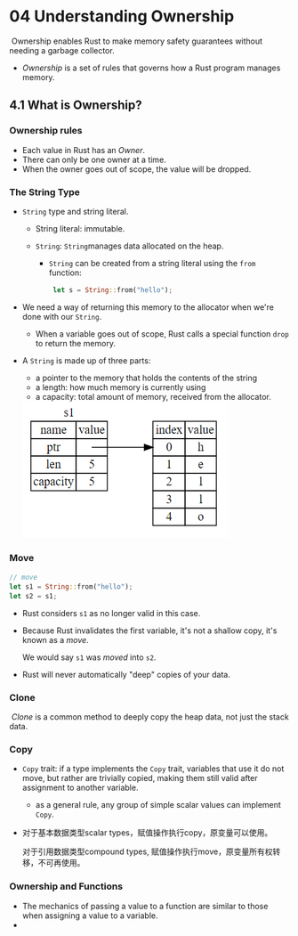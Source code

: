 # 04 Understanding Ownership

​	Ownership enables Rust to make memory safety guarantees without needing a garbage collector.

* *Ownership* is a set of rules that governs how a Rust program manages memory.

## 4.1 What is Ownership?

### Ownership rules

* Each value in Rust has an *Owner*.
* There can only be one owner at a time.
* When the owner goes out of scope, the value will be dropped.

### The String Type

* `String` type and string literal.

  * String literal: immutable.

  * `String`: `String`manages data allocated on the heap.

    * `String` can be created from a string literal using the `from` function:

      ```rust
       let s = String::from("hello");
      ```

* We need a way of returning this memory to the allocator when we're done with our `String`.

  * When a variable goes out of scope, Rust calls a special function `drop` to return the memory.

* A `String` is made up of three parts:

  * a pointer to the memory that holds the contents of the string
  * a length: how much memory is currently using
  * a capacity: total amount of memory, received from the allocator.

  <img src=".\note images\parts of a string.png"  />

### Move

```rust
// move
let s1 = String::from("hello");
let s2 = s1;
```

* Rust considers `s1` as no longer valid in this case.

* Because Rust invalidates the first variable, it's not a shallow copy, it's known as a *move*.

  We would say `s1` was *moved* into `s2`.

* Rust will never automatically "deep" copies of your data.

### Clone

​	*Clone* is a common method to deeply copy the heap data, not just the stack data.

### Copy

* `Copy` trait: if a type implements the `Copy` trait, variables that use it do not move, but rather are trivially copied, making them still valid after assignment to another variable.

  * as a general rule, any group of simple scalar values can implement `Copy`.

* 对于基本数据类型scalar types，赋值操作执行copy，原变量可以使用。

  对于引用数据类型compound types, 赋值操作执行move，原变量所有权转移，不可再使用。

### Ownership and Functions

* The mechanics of passing a value to a function are similar to those when assigning a value to a variable.
* 
